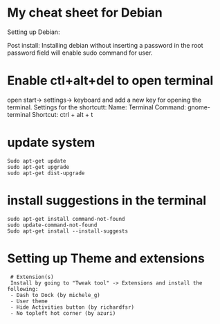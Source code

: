 # My cheat sheet for Debian

Setting up Debian:

Post install:
Installing debian without inserting a password in the root password field will enable sudo command for user.

# Enable ctl+alt+del to open terminal
open start-> settings-> keyboard and add a new key for opening the terminal. Settings for the shortcutt:
     Name:     Terminal
     Command:  gnome-terminal
     Shortcut: ctrl + alt + t
  
# update system
    Sudo apt-get update
    sudo apt-get upgrade
    sudo apt-get dist-upgrade
    
# install suggestions in the terminal
    sudo apt-get install command-not-found
    sudo update-command-not-found
    Sudo apt-get install --install-suggests
    
# Setting up Theme and extensions
     # Extension(s)
     Install by going to "Tweak tool" -> Extensions and install the following:
     - Dash to Dock (by michele_g)
     - User theme
     - Hide Activities button (by richardfsr)
     - No topleft hot corner (by azuri)
